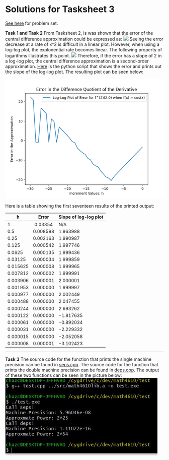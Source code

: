 # Solutions for Tasksheet 3 
[See here](https://github.com/jvkoebbe/math4610/blob/master/tasksheets/tasksheet_03/md/tasksheet_03.md) for problem set.

**Task 1 and Task 2**
From Tasksheet 2, is was shown that the error of the central difference approximation could be expressed as:
<img src="https://render.githubusercontent.com/render/math?math=error \leq Ch^{2}">
Seeing the error decrease at a rate of x^2 is difficult in a linear plot. However, when using a log-log plot, the explonential rate becomes linear. The following property of logarithms illustrates this point.
<img src="https://render.githubusercontent.com/render/math?math=log(h^{2}) = 2log(h)">
Therefore, if the error has a slope of 2 in a log-log plot, the central difference approximation is a second-order approximation. 
[Here](https://github.com/chazcornwall/math4610/blob/master/src/plotting/plotderiv.py) is the python script that shows the error and prints out the slope of the log-log plot.
The resulting plot can be seen below:

![](https://github.com/chazcornwall/math4610/blob/master/src/plotting/Figure.png)

Here is a table showing the first seventeen results of the printed output:

| h        | Error | Slope of log-log plot|
| ------------- |:-------------:| ------|
| 1    |  0.03354 | N/A |
| 0.5     | 0.008598 | 1.963988 |
| 0.25 | 0.002163 | 1.990987 |
| 0.125 | 0.000542 | 1.997746 |
| 0.0625 | 0.000135 | 1.999436 |
| 0.03125 | 0.000034 | 1.999859 |
| 0.015625 | 0.000008 | 1.999965 |
| 0.007812 | 0.000002 | 1.999991 |
| 0.003906 | 0.000001 | 2.000001 |
| 0.001953 | 0.000000 | 1.999997 |
| 0.000977 | 0.000000 | 2.002449 |
| 0.000488 | 0.000000 | 2.047455 |
| 0.000244 | 0.000000 | 2.693262 |
| 0.000122 | 0.000000 | -1.817635 |
| 0.000061 | 0.000000 | -0.892034 |
| 0.000031 | 0.000000 | -2.229332 |
| 0.000015 | 0.000000 | -2.052058 |
| 0.000008 | 0.000001 | -3.102423 |

<hr>

**Task 3**
The source code for the function that prints the single machine precision can be found in [seps.cpp](https://github.com/chazcornwall/math4610/blob/master/src/seps.cpp). The source code for the function that prints the double machine precision can be found in [deps.cpp](https://github.com/chazcornwall/math4610/blob/master/src/deps.cpp). The output of these two functions can be seen in the picture below:
![](https://github.com/chazcornwall/math4610/blob/master/images/task3_libexample.jpg)


